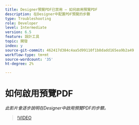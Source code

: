```yaml
---
title: Designer預覽PDF已禁用 — 如何啟用預覽PDF
description: 在Designer中配置PDF預覽的步驟
type: Troubleshooting
role: Developer
level: Intermediate
version: 6.5
feature: 設計工具
topic: 開發
index: y
source-git-commit: 462417d384c4aa5d99110f1b8dadd165ea9b2a49
workflow-type: tm+mt
source-wordcount: '35'
ht-degree: 2%

---
```



# 如何啟用預覽PDF

*此影片會逐步說明在Designer中啟用預覽PDF的步驟。*

>[!VIDEO](https://video.tv.adobe.com/v/335500?quality=9&learn=on)
